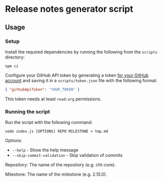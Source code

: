 # Release notes generator script

## Usage

### Setup

Install the required dependencies by running the following from the `scripts` directory:

```shell
npm ci
```

Configure your GitHub API token by generating a token [for your GitHub account](https://github.com/settings/tokens) and saving it in a `scripts/token.json` file with the following format:

```json
{ "githubApiToken": "YOUR_TOKEN" }
```

This token needs at least `read:org` permissions.

### Running the script

Run the script with the following command:

```shell
node index.js [OPTIONS] REPO MILESTONE > tmp.md
```

Options:
- `--help` - Show the help message
- `--skip-commit-validation` - Skip validation of commits

Repository: The name of the repository (e.g. cht-core).

Milestone: The name of the milestone (e.g. 2.15.0).
